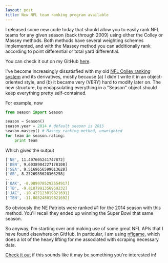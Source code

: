 ```yaml
---
layout: post 
title: New NFL team ranking program available 
---
```


I released some new code today that should allow you to easily rank NFL teams for any given season (back through 2009) using either the Colley or Massey methods. Both methods have several weighting schemes implemented, and with the Massey method you can additionally rank according to point differential or total yard differential.

You can check it out on my GitHub [here](https://github.com/jjgoings/nflranking).

I've become increasingly dissatisfied with my old [NFL Colley ranking system](https://github.com/jjgoings/nfl-colley-method) and its derivatives, mostly because (a) I didn't write it in an object-oriented style, and (b) it became very (VERY) hard to modify later on. The new structure, by encapsulating everything in a "Season" object should keep everything pretty self-contained.

For example, now  

~~~python
from season import Season

season = Season()  
season.year = 2014 # default season is 2015  
season.massey() # Massey ranking method, unweighted  
for team in season.rating:  
    print team  
~~~

Which gives the output

~~~bash
['NE', 11.407605241747872]  
['DEN', 9.6038904227178108]  
['SEA', 9.5169656599013628]  
['GB', 8.2526935620363258]  
...  
['OAK', -8.9899785292554917]  
['TB', -9.8107991356959232]  
['JAC', -10.427123019821691]  
['TEN', -11.805248019821692]
~~~

So obviously the NE Patriots were ranked #1 for the 2014 season with this method. You'll recall they ended up winning the Super Bowl that same season.

So anyway, I'm starting over and making use of some great NFL APIs that I have found elsewhere on GitHub. In particular, I am using [nflgame](https://github.com/BurntSushi/nflgame/tree/master/nflgame), which does a lot of the heavy lifting for me associated with scraping necessary data.

[Check it out](https://github.com/jjgoings/nflranking) if this sounds like it may be something you're interested in!

